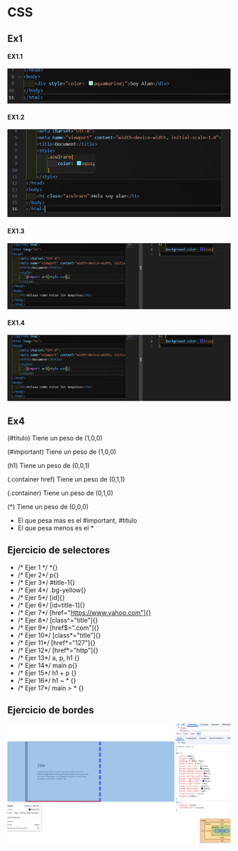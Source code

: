 # CSS

## Ex1
#### EX1.1
![alt text](/IMG/image.png)
#### EX1.2
![](/IMG/image-2.png)
#### EX1.3
![alt text](/IMG/image-3.png)
#### EX1.4
![alt text](IMG/image-4.png)




## Ex4

(#titulo) Tiene un peso de (1,0,0)

(#important) Tiene un peso de (1,0,0)

(h1) Tiene un peso de (0,0,1)

(.container href) Tiene un peso de (0,1,1)

(.container) Tiene un peso de (0,1,0)

(*) Tiene un peso de (0,0,0)

- El que pesa mas es el #important, #titulo
- El que pesa menos es el *


## Ejercicio de selectores 
- /* Ejer 1 */
*{}
- /* Ejer 2*/
p{}
- /* Ejer 3*/
#title-1{}
- /* Ejer 4*/
.bg-yellow{}
- /* Ejer 5*/
[id]{}
- /* Ejer 6*/
[id=title-1]{}
- /* Ejer 7*/
[href="https://www.yahoo.com"]{}
- /* Ejer 8*/
[class^="title"]{}
- /* Ejer 9*/
[href$=".com"]{}
- /* Ejer 10*/
[class*="title"]{}
- /* Ejer 11*/
[href*="127"]{}
- /* Ejer 12*/
[href*="http"]{}
- /* Ejer 13*/
a, p, h1 {}
- /* Ejer 14*/
main p{}
- /* Ejer 15*/
h1 + p {}
- /* Ejer 16*/
h1 ~ * {}
- /* Ejer 17*/
main > * {}


## Ejercicio de bordes
![alt text](/IMG/image-5.png)